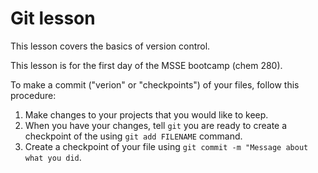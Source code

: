 # Git lesson

This lesson covers the basics of version control.

This lesson is for the first day of the MSSE bootcamp (chem 280).

To make a commit ("verion" or "checkpoints") of your files, follow this procedure:

1. Make changes to your projects that you would like to keep.
2. When you have your changes, tell `git` you are ready to create a checkpoint of the using `git add FILENAME` command.
3. Create a checkpoint of your file using `git commit -m "Message about what you did`.